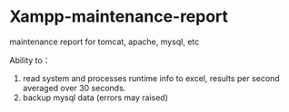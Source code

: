# Xampp-maintenance-report
maintenance report for tomcat, apache, mysql, etc

Ability to：
1. read system and processes runtime info to excel, results per second averaged over 30 seconds.
2. backup mysql data (errors may raised)
